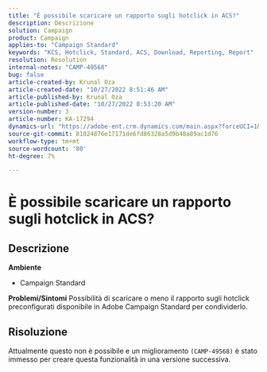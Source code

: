 ```yaml
---
title: "È possibile scaricare un rapporto sugli hotclick in ACS?"
description: Descrizione
solution: Campaign
product: Campaign
applies-to: "Campaign Standard"
keywords: "KCS, Hotclick, Standard, ACS, Download, Reporting, Report"
resolution: Resolution
internal-notes: "CAMP-49568"
bug: false
article-created-by: Krunal Oza
article-created-date: "10/27/2022 8:51:46 AM"
article-published-by: Krunal Oza
article-published-date: "10/27/2022 8:53:20 AM"
version-number: 3
article-number: KA-17294
dynamics-url: "https://adobe-ent.crm.dynamics.com/main.aspx?forceUCI=1&pagetype=entityrecord&etn=knowledgearticle&id=0ecd9090-d455-ed11-bba2-6045bd006c82"
source-git-commit: 81024876e17171de6fd86328a5d9b48a89ac1d76
workflow-type: tm+mt
source-wordcount: '80'
ht-degree: 7%

---
```


# È possibile scaricare un rapporto sugli hotclick in ACS?

## Descrizione

<b>Ambiente</b>
- Campaign Standard



<b>Problemi/Sintomi</b>
Possibilità di scaricare o meno il rapporto sugli hotclick preconfigurati disponibile in Adobe Campaign Standard per condividerlo.


## Risoluzione


Attualmente questo non è possibile e un miglioramento `(CAMP-49568)` è stato immesso per creare questa funzionalità in una versione successiva.


